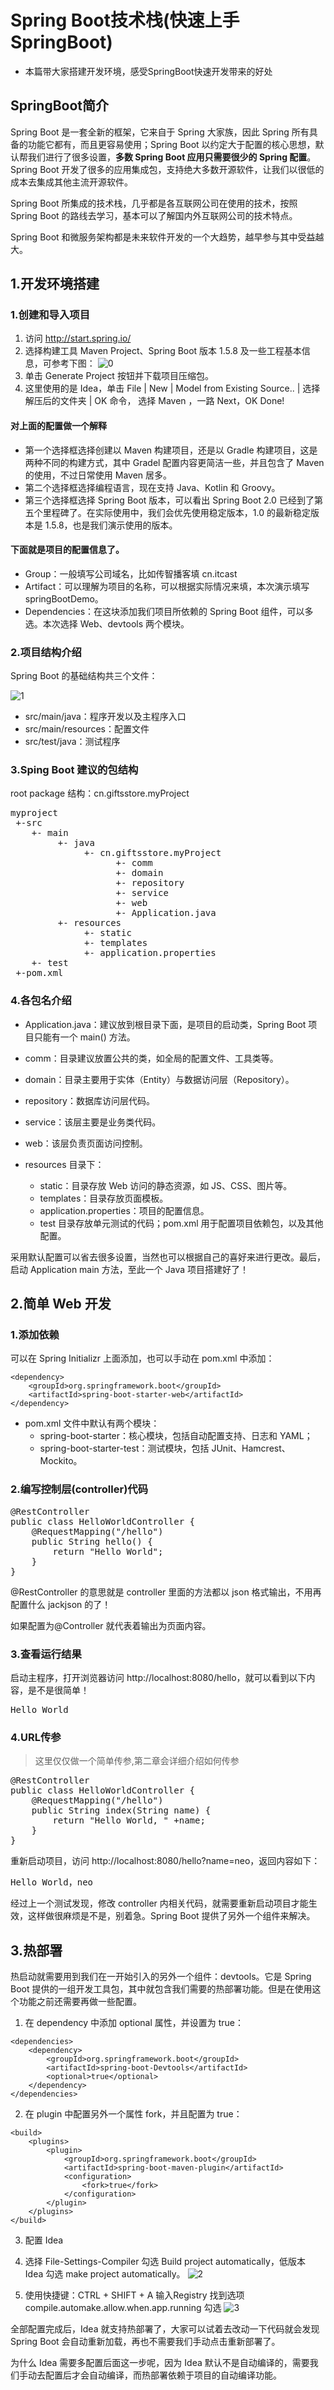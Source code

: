 # Spring Boot技术栈(快速上手SpringBoot)

 - 本篇带大家搭建开发环境，感受SpringBoot快速开发带来的好处

## SpringBoot简介

Spring Boot 是一套全新的框架，它来自于 Spring 大家族，因此 Spring 所有具备的功能它都有，而且更容易使用；Spring Boot 以约定大于配置的核心思想，默认帮我们进行了很多设置，**多数 Spring Boot 应用只需要很少的 Spring 配置**。Spring Boot 开发了很多的应用集成包，支持绝大多数开源软件，让我们以很低的成本去集成其他主流开源软件。

Spring Boot 所集成的技术栈，几乎都是各互联网公司在使用的技术，按照 Spring Boot 的路线去学习，基本可以了解国内外互联网公司的技术特点。

Spring Boot 和微服务架构都是未来软件开发的一个大趋势，越早参与其中受益越大。

## 1.开发环境搭建

### 1.创建和导入项目

1. 访问 http://start.spring.io/
2. 选择构建工具 Maven Project、Spring Boot 版本 1.5.8 及一些工程基本信息，可参考下图：
![0](./springboot_img/gouJianXiangMu.jpg)
3. 单击 Generate Project 按钮并下载项目压缩包。
4. 这里使用的是 Idea，单击 File | New | Model from Existing Source.. | 选择解压后的文件夹 | OK 命令， 选择 Maven ，一路 Next，OK Done!

#### 对上面的配置做一个解释

- 第一个选择框选择创建以 Maven 构建项目，还是以 Gradle 构建项目，这是两种不同的构建方式，其中 Gradel 配置内容更简洁一些，并且包含了 Maven 的使用，不过日常使用 Maven 居多。
- 第二个选择框选择编程语言，现在支持 Java、Kotlin 和 Groovy。
- 第三个选择框选择 Spring Boot 版本，可以看出 Spring Boot 2.0 已经到了第五个里程碑了。在实际使用中，我们会优先使用稳定版本，1.0 的最新稳定版本是 1.5.8，也是我们演示使用的版本。

#### 下面就是项目的配置信息了。

- Group：一般填写公司域名，比如传智播客填 cn.itcast
- Artifact：可以理解为项目的名称，可以根据实际情况来填，本次演示填写 springBootDemo。
- Dependencies：在这块添加我们项目所依赖的 Spring Boot 组件，可以多选。本次选择 Web、devtools 两个模块。

### 2.项目结构介绍

Spring Boot 的基础结构共三个文件：

![1](./springboot_img/mulujiegou.jpg)

- src/main/java：程序开发以及主程序入口
- src/main/resources：配置文件
- src/test/java：测试程序

### 3.Sping Boot 建议的包结构

root package 结构：cn.giftsstore.myProject
<pre>
myproject
 +-src
    +- main
         +- java
              +- cn.giftsstore.myProject
                    +- comm
                    +- domain
                    +- repository
                    +- service
                    +- web
                    +- Application.java
         +- resources
              +- static
              +- templates
              +- application.properties
    +- test
 +-pom.xml
</pre>

### 4.各包名介绍

- Application.java：建议放到根目录下面，是项目的启动类，Spring Boot 项目只能有一个 main() 方法。
- comm：目录建议放置公共的类，如全局的配置文件、工具类等。
- domain：目录主要用于实体（Entity）与数据访问层（Repository）。
- repository：数据库访问层代码。
- service：该层主要是业务类代码。
- web：该层负责页面访问控制。
- resources 目录下：

	- static：目录存放 Web 访问的静态资源，如 JS、CSS、图片等。
	- templates：目录存放页面模板。
	- application.properties：项目的配置信息。
	- test 目录存放单元测试的代码；pom.xml 用于配置项目依赖包，以及其他配置。

采用默认配置可以省去很多设置，当然也可以根据自己的喜好来进行更改。最后，启动 Application main 方法，至此一个 Java 项目搭建好了！

## 2.简单 Web 开发

### 1.添加依赖

 可以在 Spring Initializr 上面添加，也可以手动在 pom.xml 中添加：

```
<dependency>
	<groupId>org.springframework.boot</groupId>
	<artifactId>spring-boot-starter-web</artifactId>
</dependency>
```

 - pom.xml 文件中默认有两个模块：
 	- spring-boot-starter：核心模块，包括自动配置支持、日志和 YAML；
 	- spring-boot-starter-test：测试模块，包括 JUnit、Hamcrest、Mockito。

### 2.编写控制层(controller)代码

<pre>
@RestController
public class HelloWorldController {
    @RequestMapping("/hello")
    public String hello() {
        return "Hello World";
    }
}
</pre>

@RestController 的意思就是 controller 里面的方法都以 json 格式输出，不用再配置什么 jackjson 的了！

如果配置为@Controller 就代表着输出为页面内容。

### 3.查看运行结果

 启动主程序，打开浏览器访问 http://localhost:8080/hello，就可以看到以下内容，是不是很简单！
<pre>Hello World</pre>

### 4.URL传参

> 这里仅仅做一个简单传参,第二章会详细介绍如何传参

<pre>
@RestController
public class HelloWorldController {
	@RequestMapping("/hello")
	public String index(String name) {
	    return "Hello World, " +name;
	}
}
</pre>

重新启动项目，访问 http://localhost:8080/hello?name=neo，返回内容如下：


<pre>Hello World，neo</pre>

经过上一个测试发现，修改 controller 内相关代码，就需要重新启动项目才能生效，这样做很麻烦是不是，别着急。Spring Boot 提供了另外一个组件来解决。

## 3.热部署

热启动就需要用到我们在一开始引入的另外一个组件：devtools。它是 Spring Boot 提供的一组开发工具包，其中就包含我们需要的热部署功能。但是在使用这个功能之前还需要再做一些配置。

1. 在 dependency 中添加 optional 属性，并设置为 true：
```
<dependencies>
    <dependency>
        <groupId>org.springframework.boot</groupId>
        <artifactId>spring-boot-Devtools</artifactId>
        <optional>true</optional>
    </dependency>
</dependencies>
```
2. 在 plugin 中配置另外一个属性 fork，并且配置为 true：
```
<build>
    <plugins>
        <plugin>
            <groupId>org.springframework.boot</groupId>
            <artifactId>spring-boot-maven-plugin</artifactId>
            <configuration>
                <fork>true</fork>
            </configuration>
        </plugin>
	</plugins>
</build>
```
3. 配置 Idea

 1. 选择 File-Settings-Compiler 勾选 Build project automatically，低版本 Idea 勾选 make project automatically。
 ![2](./springboot_img/ideahot.jpg)
 2. 使用快捷键：CTRL + SHIFT + A 输入Registry 找到选项 compile.automake.allow.when.app.running 勾选 
 ![3](./springboot_img/0.6294533078536897.png)
 
 全部配置完成后，Idea 就支持热部署了，大家可以试着去改动一下代码就会发现 Spring Boot 会自动重新加载，再也不需要我们手动点击重新部署了。

为什么 Idea 需要多配置后面这一步呢，因为 Idea 默认不是自动编译的，需要我们手动去配置后才会自动编译，而热部署依赖于项目的自动编译功能。
 
